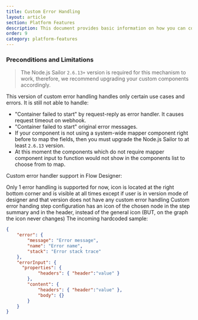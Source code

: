 ```yaml
---
title: Custom Error Handling
layout: article
section: Platform Features
description: This document provides basic information on how you can configure and use the custom error handling in your integration flows.
order: 9
category: platform-features
---
```






### Preconditions and Limitations

> The Node.js Sailor `2.6.13+` version is required for this mechanism to work, therefore,
> we recommend upgrading your custom components accordingly.

This version of custom error handling handles only certain use cases and errors.
It is still not able to handle:

*   "Container failed to start" by request-reply as error handler. It causes request timeout on webhook.
*   "Container failed to start" original error messages.
*   If your component is not using a system-wide mapper component right before to map the fields, then you must upgrade the Node.js Sailor to at least `2.6.13` version.
*   At this moment the components which do not require mapper component input to function would not show in the components list to choose from to map.

Custom error handler support in Flow Designer:

Only 1 error handling is supported for now, icon is located at the right bottom corner and is visible at all times except if user is in version mode of designer and that version does not have any custom error handling
Custom error handing step configuration has an icon of the chosen node in the step summary and in the header, instead of the general icon (BUT, on the graph the icon never changes)
The incoming hardcoded sample:

```json
{
    "error": {
        "message": "Error message",
        "name": "Error name",
        "stack": "Error stack trace"
    },
    "errorInput": {
      "properties": {
            "headers": { "header":"value" }
        },
        "content": {
            "headers": { "header":"value" },
            "body": {}
        }
    }
}
```
